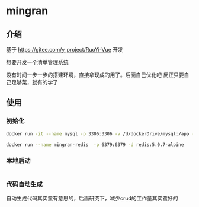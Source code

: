 # mingran


## 介绍
基于 https://gitee.com/y_project/RuoYi-Vue 开发

想要开发一个清单管理系统

没有时间一步一步的搭建环境，直接拿现成的用了。后面自己优化吧
反正只要自己足够菜，就有的学了

## 使用

### 初始化

```bash
docker run -it --name mysql -p 3306:3306 -v /d/dockerDrive/mysql:/app -e MYSQL_DATABASE=mingran -e MYSQL_USER=chenran -e MYSQL_PASSWORD=chenran123456 -e MYSQL_ROOT_PASSWORD=111111 wangxian/alpine-mysql
```

```bash
docker run --name mingran-redis  -p 6379:6379 -d redis:5.0.7-alpine
```


### 本地启动
```java

```



### 代码自动生成
自动生成代码其实蛮有意思的，后面研究下，减少crud的工作量其实蛮好的



